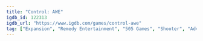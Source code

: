 ```yaml
---
title: "Control: AWE"
igdb_id: 122313
igdb_url: "https://www.igdb.com/games/control-awe"
tag: ["Expansion", "Remedy Entertainment", "505 Games", "Shooter", "Adventure", "Single player", "Third person", "Action", "Fantasy", "Science fiction"]
---
```

